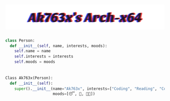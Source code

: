 <h1 align="center">
  <img src="https://github.com/akxshx-arch/akxshx-arch/raw/main/Ak763x's%20Arch-x64.png" alt="Marton Lederer" />
</h1>


```python
class Person:
  def __init__(self, name, interests, moods):
    self.name = name
    self.interests = interests
    self.moods = moods


Class Ak763x(Person):
  def __init__(self):
    super().__init__(name="Ak763x", interests=["Coding", "Reading", "Coding", "Sleeping"], 
                     moods=[😴, 🍕, 🧑‍💻])
```

